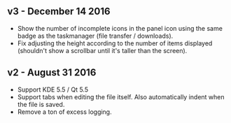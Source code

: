 ## v3 - December 14 2016

* Show the number of incomplete icons in the panel icon using the same badge as the taskmanager (file transfer / downloads).
* Fix adjusting the height according to the number of items displayed (shouldn't show a scrollbar until it's taller than the screen).

## v2 - August 31 2016

* Support KDE 5.5 / Qt 5.5
* Support tabs when editing the file itself. Also automatically indent when the file is saved.
* Remove a ton of excess logging.
